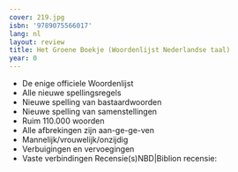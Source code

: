 ```yaml
---
cover: 219.jpg
isbn: '9789075566017'
lang: nl
layout: review
title: Het Groene Boekje (Woordenlijst Nederlandse taal)
year: 0
---
```

- De enige officiele Woordenlijst
- Alle nieuwe spellingsregels
- Nieuwe spelling van bastaardwoorden
- Nieuwe spelling van samenstellingen
- Ruim 110.000 woorden
- Alle afbrekingen zijn aan-ge-ge-ven
- Mannelijk/vrouwelijk/onzijdig
- Verbuigingen en vervoegingen
- Vaste verbindingen
Recensie(s)NBD|Biblion recensie:
